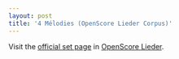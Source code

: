 ```yaml
---
layout: post
title: '4 Mélodies (OpenScore Lieder Corpus)'
---
```


Visit the [official set page] in [OpenScore Lieder].

[official set page]: https://musescore.com/openscore-lieder-corpus/sets/5100858
[OpenScore Lieder]: https://musescore.com/openscore-lieder-corpus

